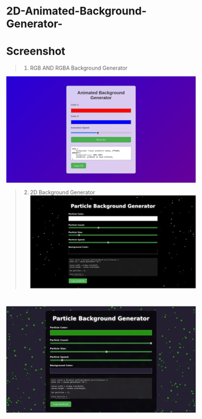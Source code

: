 # 2D-Animated-Background-Generator-

# Screenshot
> 1. RGB AND RGBA Background Generator

![](img/bggen1.png)

> 2. 2D Background Generator
![](img/bggen2.png)

<br>

![](img/bggen3.png)
